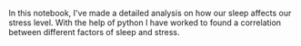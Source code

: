 In this notebook, I've made a detailed analysis on how our sleep affects our stress level. With the help of python I have worked to found a correlation between different factors of sleep and stress.

